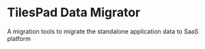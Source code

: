 # TilesPad Data Migrator
A migration tools to migrate the standalone application data to SaaS platform
